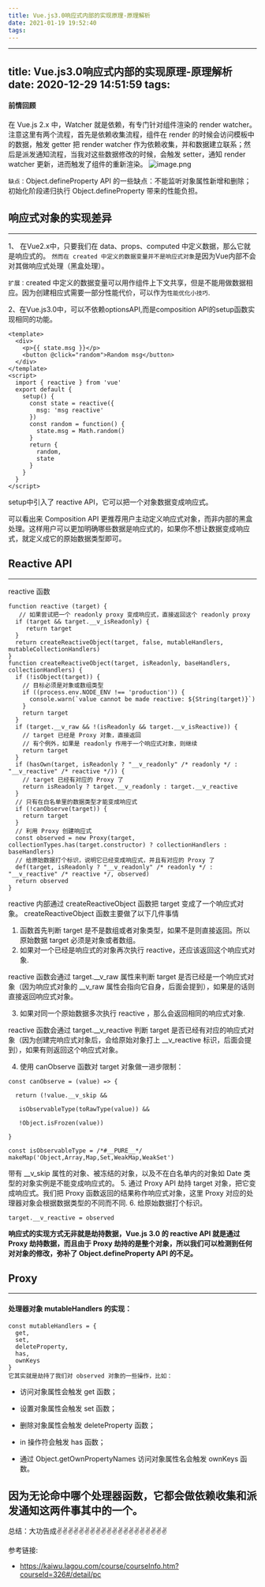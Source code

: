 ```yaml
---
title: Vue.js3.0响应式内部的实现原理-原理解析
date: 2021-01-19 19:52:40
tags:
---
```


---
title: Vue.js3.0响应式内部的实现原理-原理解析
date: 2020-12-29 14:51:59
tags:
---
<meta name="referrer" content="no-referrer"/>

#### 前情回顾
在 Vue.js 2.x 中，Watcher 就是依赖，有专门针对组件渲染的 render watcher。注意这里有两个流程，首先是依赖收集流程，组件在 render 的时候会访问模板中的数据，触发 getter 把 render watcher 作为依赖收集，并和数据建立联系；然后是派发通知流程，当我对这些数据修改的时候，会触发 setter，通知 render watcher 更新，进而触发了组件的重新渲染。
![image.png](https://s0.lgstatic.com/i/image/M00/36/C0/CgqCHl8YAPSAYotsAAG17TKWHiQ421.png)

`缺点：`Object.defineProperty API 的一些缺点：不能监听对象属性新增和删除；初始化阶段递归执行 Object.defineProperty 带来的性能负担。

## 响应式对象的实现差异
---
1、 在Vue2.x中，只要我们在 data、props、computed 中定义数据，那么它就是响应式的。
`然而在 created 中定义的数据变量并不是响应式对象`是因为Vue内部不会对其做响应式处理（黑盒处理）。

`扩展：`created 中定义的数据变量可以用作组件上下文共享，但是不能用做数据相应。因为创建相应式需要一部分性能代价，可以作为`性能优化小技巧`.

2、在Vue.js3.0中，可以不依赖optionsAPI,而是composition API的setup函数实现相同的功能。
```
<template>
  <div>
    <p>{{ state.msg }}</p>
    <button @click="random">Random msg</button>
  </div>
</template>
<script>
  import { reactive } from 'vue'
  export default {
    setup() {
      const state = reactive({
        msg: 'msg reactive'
      })
      const random = function() {
        state.msg = Math.random()
      }
      return {
        random,
        state
      }
    }
  }
</script>
```
setup中引入了 reactive API，它可以把一个对象数据变成响应式。


可以看出来 Composition API 更推荐用户主动定义响应式对象，而非内部的黑盒处理。这样用户可以更加明确哪些数据是响应式的，如果你不想让数据变成响应式，就定义成它的原始数据类型即可。

## Reactive API
---

reactive 函数
```
function reactive (target) {
   // 如果尝试把一个 readonly proxy 变成响应式，直接返回这个 readonly proxy
  if (target && target.__v_isReadonly) {
     return target
  } 
  return createReactiveObject(target, false, mutableHandlers, mutableCollectionHandlers)
}
function createReactiveObject(target, isReadonly, baseHandlers, collectionHandlers) {
  if (!isObject(target)) {
    // 目标必须是对象或数组类型
    if ((process.env.NODE_ENV !== 'production')) {
      console.warn(`value cannot be made reactive: ${String(target)}`)
    }
    return target
  }
  if (target.__v_raw && !(isReadonly && target.__v_isReactive)) {
    // target 已经是 Proxy 对象，直接返回
    // 有个例外，如果是 readonly 作用于一个响应式对象，则继续
    return target
  }
  if (hasOwn(target, isReadonly ? "__v_readonly" /* readonly */ : "__v_reactive" /* reactive */)) {
    // target 已经有对应的 Proxy 了
    return isReadonly ? target.__v_readonly : target.__v_reactive
  }
  // 只有在白名单里的数据类型才能变成响应式
  if (!canObserve(target)) {
    return target
  }
  // 利用 Proxy 创建响应式
  const observed = new Proxy(target, collectionTypes.has(target.constructor) ? collectionHandlers : baseHandlers)
  // 给原始数据打个标识，说明它已经变成响应式，并且有对应的 Proxy 了
  def(target, isReadonly ? "__v_readonly" /* readonly */ : "__v_reactive" /* reactive */, observed)
  return observed
}
```
reactive 内部通过 createReactiveObject 函数把 target 变成了一个响应式对象。
createReactiveObject 函数主要做了以下几件事情
1. 函数首先判断 target 是不是数组或者对象类型，如果不是则直接返回。所以原始数据 target 必须是对象或者数组。
2. 如果对一个已经是响应式的对象再次执行 reactive，还应该返回这个响应式对象.

reactive 函数会通过 target.__v_raw 属性来判断 target 是否已经是一个响应式对象（因为响应式对象的 __v_raw 属性会指向它自身，后面会提到），如果是的话则直接返回响应式对象。

3. 如果对同一个原始数据多次执行 reactive ，那么会返回相同的响应式对象.

reactive 函数会通过 target.__v_reactive 判断 target 是否已经有对应的响应式对象（因为创建完响应式对象后，会给原始对象打上 __v_reactive 标识，后面会提到），如果有则返回这个响应式对象。

4. 使用 canObserve 函数对 target 对象做一进步限制：
```
const canObserve = (value) => {

  return (!value.__v_skip &&

   isObservableType(toRawType(value)) &&

   !Object.isFrozen(value))

}

const isObservableType = /*#__PURE__*/ makeMap('Object,Array,Map,Set,WeakMap,WeakSet')

```
带有 __v_skip 属性的对象、被冻结的对象，以及不在白名单内的对象如 Date 类型的对象实例是不能变成响应式的。
5. 通过 Proxy API 劫持 target 对象，把它变成响应式。我们把 Proxy 函数返回的结果称作响应式对象，这里 Proxy 对应的处理器对象会根据数据类型的不同而不同.
6. 给原始数据打个标识。
```
target.__v_reactive = observed
```

**响应式的实现方式无非就是劫持数据，Vue.js 3.0 的 reactive API 就是通过 Proxy 劫持数据，而且由于 Proxy 劫持的是整个对象，所以我们可以检测到任何对对象的修改，弥补了 Object.defineProperty API 的不足。**

## Proxy 
---
#### 处理器对象 mutableHandlers 的实现：

```
const mutableHandlers = {
  get,
  set,
  deleteProperty,
  has,
  ownKeys
}
它其实就是劫持了我们对 observed 对象的一些操作，比如：
```
* 访问对象属性会触发 get 函数；

* 设置对象属性会触发 set 函数；

* 删除对象属性会触发 deleteProperty 函数；

* in 操作符会触发 has 函数；

* 通过 Object.getOwnPropertyNames 访问对象属性名会触发 ownKeys 函数。

因为无论命中哪个处理器函数，它都会做依赖收集和派发通知这两件事其中的一个。
---
总结：大功告成✌️✌️✌️✌️✌️✌️✌️✌️✌️✌️✌️✌️✌️✌️✌️✌️✌️✌️✌️✌️

参考链接: 
* https://kaiwu.lagou.com/course/courseInfo.htm?courseId=326#/detail/pc
